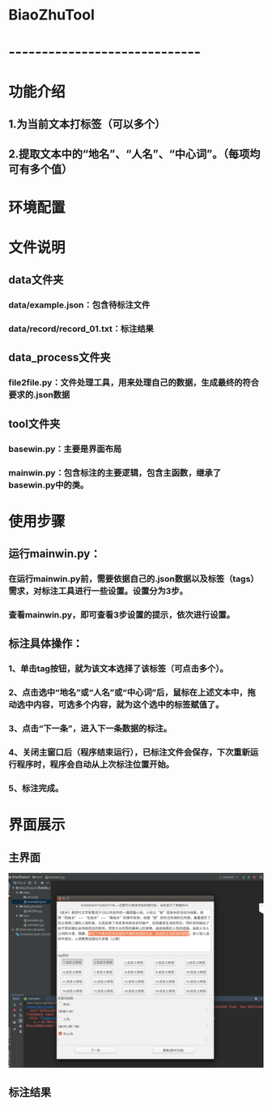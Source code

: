 #         BiaoZhuTool
# -----------------------------
# 功能介绍
##      1.为当前文本打标签（可以多个）
##      2.提取文本中的“地名”、“人名”、“中心词”。（每项均可有多个值）
# 环境配置
# 文件说明
##      data文件夹
###               data/example.json：包含待标注文件
###               data/record/record_01.txt：标注结果
##      data_process文件夹
###               file2file.py：文件处理工具，用来处理自己的数据，生成最终的符合要求的.json数据
##      tool文件夹
###               basewin.py：主要是界面布局
###               mainwin.py：包含标注的主要逻辑，包含主函数，继承了basewin.py中的类。
# 使用步骤
##      运行mainwin.py：
###                   在运行mainwin.py前，需要依据自己的.json数据以及标签（tags）需求，对标注工具进行一些设置。设置分为3步。
###                   查看mainwin.py，即可查看3步设置的提示，依次进行设置。
##      标注具体操作：
###               1、单击tag按钮，就为该文本选择了该标签（可点击多个）。
###               2、点击选中“地名”或“人名”或“中心词”后，鼠标在上述文本中，拖动选中内容，可选多个内容，就为这个选中的标签赋值了。
###               3、点击“下一条”，进入下一条数据的标注。
###               4、关闭主窗口后（程序结束运行），已标注文件会保存，下次重新运行程序时，程序会自动从上次标注位置开始。
###               5、标注完成。
# 界面展示
##       主界面
![](https://github.com/GHY73/BiaoZhuTool/blob/master/%E6%A0%87%E6%B3%A8%E4%B8%BB%E7%95%8C%E9%9D%A2.png?raw=true)
##       标注结果
